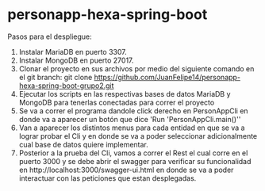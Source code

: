 # personapp-hexa-spring-boot
Pasos para el despliegue:
1. Instalar MariaDB en puerto 3307.
2. Instalar MongoDB en puerto 27017.
3. Clonar el proyecto en sus archivos por medio del siguiente comando en el git branch: git clone https://github.com/JuanFelipe14/personapp-hexa-spring-boot-grupo2.git
4. Ejecutar los scripts en las respectivas bases de datos MariaDB y MongoDB para tenerlas conectadas para correr el proyecto
5. Se va a correr el programa dandole click derecho en PersonAppCli en donde va a aparecer un botón que dice 'Run 'PersonAppCli.main()''
6. Van a aparecer los distintos menus para cada entidad en que se va a lograr probar el Cli y en donde se va a poder seleccionar adicionalmente cual base de datos quiere implementar.
7. Posterior a la prueba del Cli, vamos a correr el Rest el cual corre en el puerto 3000 y se debe abrir el swagger para verificar su funcionalidad en http://localhost:3000/swagger-ui.html en donde se va a poder interactuar con las peticiones que estan desplegadas.

